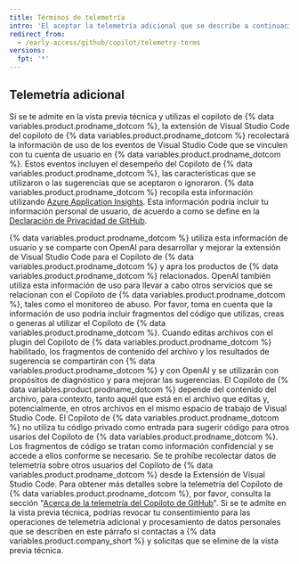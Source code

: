 ```yaml
---
title: Términos de telemetría
intro: 'El aceptar la telemetría adicional que se describe a continuación es una condición para unirse a la lista de espera para la vista previa técnica del Copiloto de {% data variables.product.prodname_dotcom %} y para utilizar el Copiloto de {% data variables.product.prodname_dotcom %} durante ella.'
redirect_from:
  - /early-access/github/copilot/telemetry-terms
versions:
  fpt: '*'
---
```


## Telemetría adicional
Si se te admite en la vista previa técnica y utilizas el copiloto de {% data variables.product.prodname_dotcom %}, la extensión de Visual Studio Code del copiloto de {% data variables.product.prodname_dotcom %} recolectará la información de uso de los eventos de Visual Studio Code que se vinculen con tu cuenta de usuario en {% data variables.product.prodname_dotcom %}. Estos eventos incluyen el desempeño del Copiloto de {% data variables.product.prodname_dotcom %}, las características que se utilizaron o las sugerencias que se aceptaron o ignoraron. {% data variables.product.prodname_dotcom %} recopila esta información utilizando [Azure Application Insights](https://docs.microsoft.com/en-us/azure/azure-monitor/app/app-insights-overview). Esta información podría incluir tu información personal de usuario, de acuerdo a como se define en la [Declaración de Privacidad de GitHub](/github/site-policy/github-privacy-statement).

{% data variables.product.prodname_dotcom %} utiliza esta información de usuario y se comparte con OpenAI para desarrollar y mejorar la extensión de Visual Studio Code para el Copiloto de {% data variables.product.prodname_dotcom %} y apra los productos de {% data variables.product.prodname_dotcom %} relacionados. OpenAI también utiliza esta información de uso para llevar a cabo otros servicios que se relacionan con el Copiloto de {% data variables.product.prodname_dotcom %}, tales como el monitoreo de abuso. Por favor, toma en cuenta que la información de uso podría incluir fragmentos del código que utilizas, creas o generas al utilizar el Copiloto de {% data variables.product.prodname_dotcom %}. Cuando editas archivos con el plugin del Copiloto de {% data variables.product.prodname_dotcom %} habilitado, los fragmentos de contenido del archivo y los resultados de sugerencia se compartirán con {% data variables.product.prodname_dotcom %} y con OpenAI y se utilizarán con propósitos de diagnóstico y para mejorar las sugerencias. El Copiloto de {% data variables.product.prodname_dotcom %} depende del contenido del archivo, para contexto, tanto aquél que está en el archivo que editas y, potencialmente, en otros archivos en el mismo espacio de trabajo de Visual Studio Code. El Copiloto de {% data variables.product.prodname_dotcom %} no utiliza tu código privado como entrada para sugerir código para otros usarios del Copiloto de {% data variables.product.prodname_dotcom %}. Los fragmentos de código se tratan como información confidencial y se accede a ellos conforme se necesario. Se te prohíbe recolectar datos de telemetría sobre otros usuarios del Copiloto de {% data variables.product.prodname_dotcom %} desde la Extensión de Visual Studio Code. Para obtener más detalles sobre la telemetría del Copiloto de {% data variables.product.prodname_dotcom %}, por favor, consulta la sección "[Acerca de la telemetría del Copiloto de GitHub](/github/copilot/about-github-copilot-telemetry)". Si se te admite en la vista previa técnica, podrías revocar tu consentimiento para las operaciones de telemetría adicional y procesamiento de datos personales que se describen en este párrafo si contactas a {% data variables.product.company_short %} y solicitas que se elimine de la vista previa técnica.
